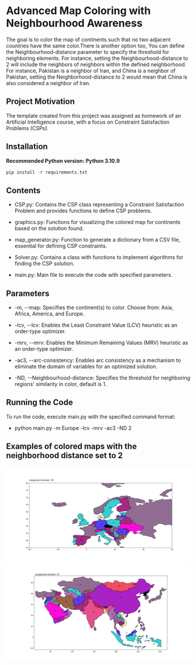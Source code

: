 # Advanced Map Coloring with Neighbourhood Awareness
The goal is to color the map of continents such that no two adjacent countries have the same color.There is another option too, You can define the Neighbourhood-distance parameter to specify the threshold for neighboring elements. For instance, setting the Neighbourhood-distance to 2 will include the neighbors of neighbors within the defined neighborhood. For instance, Pakistan is a neighbor of Iran, and China is a neighbor of Pakistan,  setting the Neighborhood-distance to 2 would mean that China is also considered a neighbor of Iran.

## Project Motivation
The template created from this project was assigned as homework of an Artificial Intelligence course, with a focus on Constraint Satisfaction Problems (CSPs).

## Installation

**Recommended Python version: Python 3.10.9**

```python
pip install -r requirements.txt
```
## Contents
- CSP.py: Contains the CSP class representing a Constraint Satisfaction Problem and provides functions to define CSP problems.

- graphics.py: Functions for visualizing the colored map for continents based on the solution found.

- map_generator.py: Function to generate a dictionary from a CSV file, essential for defining CSP constraints.

- Solver.py: Contains a class with functions to implement algorithms for finding the CSP solution.

- main.py: Main file to execute the code with specified parameters.

## Parameters
* -m, --map: Specifies the continent(s) to color. Choose from: Asia, Africa, America, and Europe.

* -lcv, --lcv: Enables the Least Constraint Value (LCV) heuristic as an order-type optimizer.

* -mrv, --mrv: Enables the Minimum Remaining Values (MRV) heuristic as an order-type optimizer.

* -ac3, --arc-consistency: Enables arc consistency as a mechanism to eliminate the domain of variables for an optimized solution.

* -ND, --Neighbourhood-distance: Specifies the threshold for neighboring regions' similarity in color, default is 1.

## Running the Code
To run the code, execute main.py with the specified command format:
* python main.py -m Europe -lcv -mrv -ac3 -ND 2

## Examples of colored maps with the neighborhood distance set to 2
![Europe](https://github.com/mr-seifi/map-coloring/blob/0a2f2b93d98a8c4ae9dc2202f006f3b333de64c4/Colored_map_images/Europe_ND2.png)
![Asia](https://github.com/mr-seifi/map-coloring/blob/0a2f2b93d98a8c4ae9dc2202f006f3b333de64c4/Colored_map_images/Asia_ND2.png)
